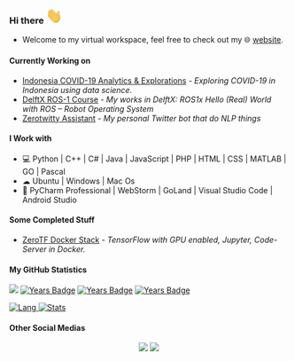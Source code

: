 ### Hi there <img src="https://raw.githubusercontent.com/noczero/noczero/master/styles/Hi.gif" width="30px">
* Welcome to my virtual workspace, feel free to check out my 🌐 [website](https://satrya.zeroinside.in).

#### Currently Working on
* [Indonesia COVID-19 Analytics & Explorations](https://github.com/noczero/Indonesia-COVID-19-Analytics-n-Explorations) - *Exploring COVID-19 in Indonesia using data science.*
* [DelftX ROS-1 Course](https://github.com/noczero/DelftX-ROS-1-Course) - *My works in DelftX: ROS1x Hello (Real) World with ROS – Robot Operating System*
* [Zerotwitty Assistant](https://github.com/noczero/Zerotwitty-Assistant) - *My personal Twitter bot that do NLP things*

#### I Work with
* 💻 Python | C++ | C# | Java | JavaScript | PHP | HTML | CSS | MATLAB | GO | Pascal
* ☁ Ubuntu | Windows | Mac Os
* :white_square_button: PyCharm Professional | WebStorm | GoLand | Visual Studio Code | Android Studio

#### Some Completed Stuff
* [ZeroTF Docker Stack](https://github.com/noczero/ZeroTF-Docker-Stack) - *TensorFlow with GPU enabled, Jupyter, Code-Server in Docker.*

#### My GitHub Statistics

![](https://komarev.com/ghpvc/?username=noczero&color=brightgreen)
[![Years Badge](https://badges.pufler.dev/years/noczero)](https://github.com/noczero)
[![Years Badge](https://badges.pufler.dev/repos/noczero)](https://github.com/noczero)
[![Years Badge](https://badges.pufler.dev/commits/all/noczero)](https://github.com/noczero)

[![Lang](https://github-readme-stats-eight-theta.vercel.app/api/top-langs/?username=noczero&layout=compact&langs_count=8&theme=algolia) ![Stats](https://github-readme-stats.vercel.app/api?username=noczero&show_icons=true&theme=algolia&include_all_commits=true&count_private=true)](https://github.com/noczero) 
#### Other Social Medias
<p align="center">
<a href="https://linkedin.com/in/satrya-budi-pratama"><img src="https://img.shields.io/badge/-Satrya%20Budi%20Pratama-0077B5?style=flat&logo=Linkedin&logoColor=white"/></a>
<a href="mailto:zeroonetm@gmail.com"><img src="https://img.shields.io/badge/-zeroonetm@gmail.com-D14836?style=flat&logo=Gmail&logoColor=white"/></a>
</p>
